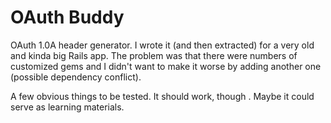 OAuth Buddy
===========

OAuth 1.0A header generator. I wrote it (and then extracted) for a very old and kinda big Rails app. The problem was that there were numbers of customized gems and I didn't want to make it worse by adding another one (possible dependency conflict).

A few obvious things to be tested. It should work, though <paste the second part of MIT licence preamble here>. Maybe it could serve as learning materials.
